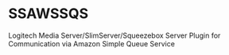 # SSAWSSQS
Logitech Media Server/SlimServer/Squeezebox Server Plugin for Communication via Amazon Simple Queue Service
